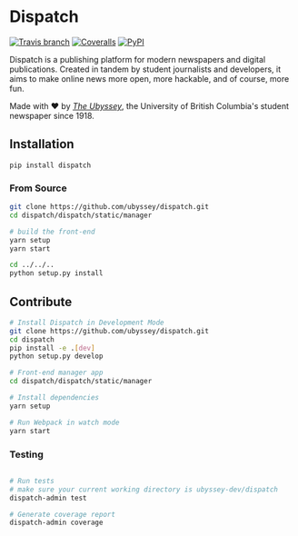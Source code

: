 Dispatch
=====================
[![Travis branch](https://img.shields.io/travis/ubyssey/dispatch/develop.svg)](https://travis-ci.org/ubyssey/dispatch)
[![Coveralls](https://img.shields.io/coveralls/ubyssey/dispatch/develop.svg)](https://coveralls.io/github/ubyssey/dispatch)
[![PyPI](https://img.shields.io/pypi/v/dispatch.svg)](https://pypi.python.org/pypi/dispatch)

Dispatch is a publishing platform for modern newspapers and digital publications. Created in tandem by student journalists and developers, it aims to make online news more open, more hackable, and of course, more fun.

Made with :heart: by [_The Ubyssey_](https://www.ubyssey.ca/), the University of British Columbia's student newspaper since 1918.

## Installation

```
pip install dispatch
```

### From Source
```bash
git clone https://github.com/ubyssey/dispatch.git
cd dispatch/dispatch/static/manager

# build the front-end
yarn setup
yarn start

cd ../../..
python setup.py install
```

## Contribute

```bash
# Install Dispatch in Development Mode
git clone https://github.com/ubyssey/dispatch.git
cd dispatch
pip install -e .[dev]
python setup.py develop
```

```bash
# Front-end manager app
cd dispatch/dispatch/static/manager

# Install dependencies
yarn setup

# Run Webpack in watch mode
yarn start
```

### Testing

```bash

# Run tests
# make sure your current working directory is ubyssey-dev/dispatch
dispatch-admin test

# Generate coverage report
dispatch-admin coverage
```
